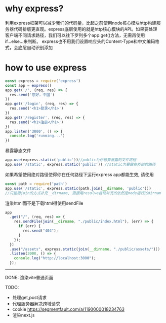 # why express?
利用express框架可以减少我们的代码量，比起之前使用node核心模块http构建服务器代码排版更直观。express底层使用的就是http核心模块的API。如果要处理客户端不同请求路径，我们可以往下罗列多个app.get()方法，无需再使用if...else...来判断。
express也不用我们设置响应头的Content-Type和中文编码格式，会底层自动识别添加
# how to use express
```javascript
const express = require('express')
const app = express()
app.get('/', (req, res) => {
  res.send('您好，中国')
})
app.get('/login', (req, res) => {
  res.send('<h1>登录</h1>')
})
app.get('/register', (req, res) => {
  res.send('<h1>注册</h1>')
})
app.listen('3000', () => {
  console.log('running...')
})
```
暴露静态文件
```javascript
app.use(express.static('public'))//public为你想要暴露的文件路径
app.use('/static', express.static('public')) //static为暴露在外部的路径
```
如果希望使用绝对路径使得你在任何路径下运行express app都能生效, 请使用
```javascript
const path = require('path')
app.use('/static', express.static(path.join(__dirname, 'public')))
//只能用join的方式补充__dirname, 直接用resolve自动补充的依然是node运行的dirname
```
渲染html而不是下载html得使用sendFile
```javascript
app
  .get("/", (req, res) => {
    res.sendFile(join(__dirname, "./public/index.html"), (err) => {
      if (err) {
        res.send("404");
      }
    });
  })
  .use("/assets", express.static(join(__dirname, "./public/assets/")))
  .listen(3000, () => {
    console.log("http://localhost:3000");
  });
```
---
DONE:
渲染vite普通页面

TODO:
- 处理get,post请求
- 代理服务器解决跨域请求
- cookie
https://segmentfault.com/a/1190000018234763
- 渲染next.js

